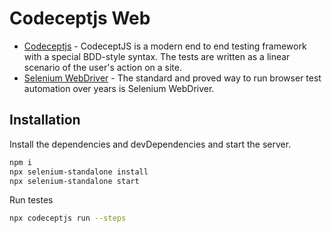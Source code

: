 # Codeceptjs Web

- [Codeceptjs](https://codecept.io/) - CodeceptJS is a modern end to end testing framework with a special BDD-style syntax. The tests are written as a linear scenario of the user's action on a site.
- [Selenium WebDriver](https://codecept.io/webdriver/#what-is-selenium-webdriver) - The standard and proved way to run browser test automation over years is Selenium WebDriver.

## Installation
Install the dependencies and devDependencies and start the server.

```sh
npm i
npx selenium-standalone install
npx selenium-standalone start
```

Run testes

```sh
npx codeceptjs run --steps
```
